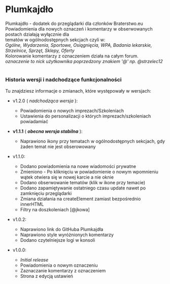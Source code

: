 # Plumkajdło
Plumkajdło - dodatek do przeglądarki dla członków Braterstwo.eu  
Powiadomienia dla nowych oznaczeń i komentarzy w obserwowanych postach działają wyłącznie dla  
tematów w ogólnodostępnych sekcjach czyli w:  
*Ogólne, Wydarzenia, Sportowe, Osiągnięcia, WPA, Badania lekarskie, Strzelnice, Sprzęt, Sklepy, Oferty*  
Kolorowanie komentarzy z oznaczeniem działa na całym forum.  
*oznaczenie to nick użytkownika poprzedzony znakiem '@' np. @strzelec12*  
#
### Historia wersji i nadchodzące funkcjonalności
Tu znajdziesz informacje o zmianach, które występowały w wersjach:

+ v1.2.0 ( *nadchodząca wersja* ):
	- Powiadomienia o nowych imprezach/Szkoleniach
	- Ustawienia do personalizacji o których imprezach/szkoleniach powiadamiać

+ **v1.1.1** ( ***obecna wersja stabilna*** ):
	- Naprawiono ikony przy tematach w ogólnodostępnych sekcjach, gdy żaden temat nie jest obserowowany

+ v1.1.0:
	- Dodano powiadomienia na nowe wiadomości prywatne
	- Zmieniono - Po kliknięciu w powiadomienie o nowym wpomnieniu wątek otwiera się w nowej karcie a nie oknie
	- Dodano obserwowanie tematów (klik w ikone przy temacie)
	- Dodano zapamiętywanie ostatniego czasu update nawet po zamknięciu przeglądarki
	- Zmiana działania na createElement zamiast bezpośrednio innerHTML
	- Filtry na doszkoleniach [@jkowa]
	
+ v1.0.2:
	- Naprawiono link do GitHuba Plumkajdła
	- Naprawiono style wyróżnionych komentarzy
	- Dodano czytelniejsze logi w konsoli
	
+ v1.0.0:
	- *Initial release*
	- Powiadomienia o nowym oznaczeniu
	- Zaznaczanie komentarzy z oznaczeniem
	- Strona z edycją ustawień


